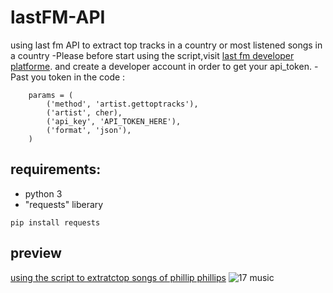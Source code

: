 # lastFM-API
using last fm API to extract top tracks in a country or most listened songs in a country
-Please before start using the script,visit [last fm developer platforme](https://secure.last.fm/login?next=/api/account/create). and create a developer account in order to get your api_token.
-Past you token in the code :
```
    params = (
        ('method', 'artist.gettoptracks'),
        ('artist', cher),
        ('api_key', 'API_TOKEN_HERE'),
        ('format', 'json'),
    )
```
## requirements:
- python 3
- "requests" liberary 
```
pip install requests
```
## preview
[using the script to extratctop songs of phillip phillips](https://ibb.co/g10wO9)
![17 music](https://user-images.githubusercontent.com/35115877/44030641-4faa5de4-9ef9-11e8-8698-2c6e2d725d9f.PNG)


